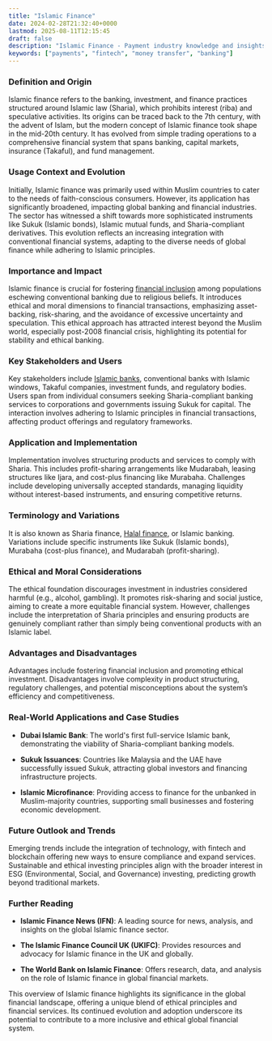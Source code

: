 ```yaml
---
title: "Islamic Finance"
date: 2024-02-28T21:32:40+0000
lastmod: 2025-08-11T12:15:45
draft: false
description: "Islamic Finance - Payment industry knowledge and insights"
keywords: ["payments", "fintech", "money transfer", "banking"]
---
```


### Definition and Origin

Islamic finance refers to the banking, investment, and finance practices structured around Islamic law (Sharia), which prohibits interest (riba) and speculative activities. Its origins can be traced back to the 7th century, with the advent of Islam, but the modern concept of Islamic finance took shape in the mid-20th century. It has evolved from simple trading operations to a comprehensive financial system that spans banking, capital markets, insurance (Takaful), and fund management.

### Usage Context and Evolution

Initially, Islamic finance was primarily used within Muslim countries to cater to the needs of faith-conscious consumers. However, its application has significantly broadened, impacting global banking and financial industries. The sector has witnessed a shift towards more sophisticated instruments like Sukuk (Islamic bonds), Islamic mutual funds, and Sharia-compliant derivatives. This evolution reflects an increasing integration with conventional financial systems, adapting to the diverse needs of global finance while adhering to Islamic principles.

### Importance and Impact

Islamic finance is crucial for fostering [financial inclusion](https://faisalkhanllc.xyz/resources/payments-wiki/f/what-is-financial-inclusion/) among populations eschewing conventional banking due to religious beliefs. It introduces ethical and moral dimensions to financial transactions, emphasizing asset-backing, risk-sharing, and the avoidance of excessive uncertainty and speculation. This ethical approach has attracted interest beyond the Muslim world, especially post-2008 financial crisis, highlighting its potential for stability and ethical banking.

### Key Stakeholders and Users

Key stakeholders include [Islamic banks](https://faisalkhanllc.xyz/resources/payments-wiki/i/islamic-banking/), conventional banks with Islamic windows, Takaful companies, investment funds, and regulatory bodies. Users span from individual consumers seeking Sharia-compliant banking services to corporations and governments issuing Sukuk for capital. The interaction involves adhering to Islamic principles in financial transactions, affecting product offerings and regulatory frameworks.

### Application and Implementation

Implementation involves structuring products and services to comply with Sharia. This includes profit-sharing arrangements like Mudarabah, leasing structures like Ijara, and cost-plus financing like Murabaha. Challenges include developing universally accepted standards, managing liquidity without interest-based instruments, and ensuring competitive returns.

### Terminology and Variations

It is also known as Sharia finance, [Halal finance](https://faisalkhanllc.xyz/resources/payments-wiki/h/halal-finance/), or Islamic banking. Variations include specific instruments like Sukuk (Islamic bonds), Murabaha (cost-plus finance), and Mudarabah (profit-sharing).

### Ethical and Moral Considerations

The ethical foundation discourages investment in industries considered harmful (e.g., alcohol, gambling). It promotes risk-sharing and social justice, aiming to create a more equitable financial system. However, challenges include the interpretation of Sharia principles and ensuring products are genuinely compliant rather than simply being conventional products with an Islamic label.

### Advantages and Disadvantages

Advantages include fostering financial inclusion and promoting ethical investment. Disadvantages involve complexity in product structuring, regulatory challenges, and potential misconceptions about the system’s efficiency and competitiveness.

### Real-World Applications and Case Studies

- **Dubai Islamic Bank**: The world's first full-service Islamic bank, demonstrating the viability of Sharia-compliant banking models.

- **Sukuk Issuances**: Countries like Malaysia and the UAE have successfully issued Sukuk, attracting global investors and financing infrastructure projects.

- **Islamic Microfinance**: Providing access to finance for the unbanked in Muslim-majority countries, supporting small businesses and fostering economic development.

### Future Outlook and Trends

Emerging trends include the integration of technology, with fintech and blockchain offering new ways to ensure compliance and expand services. Sustainable and ethical investing principles align with the broader interest in ESG (Environmental, Social, and Governance) investing, predicting growth beyond traditional markets.

### Further Reading

- **Islamic Finance News (IFN)**: A leading source for news, analysis, and insights on the global Islamic finance sector.

- **The Islamic Finance Council UK (UKIFC)**: Provides resources and advocacy for Islamic finance in the UK and globally.

- **The World Bank on Islamic Finance**: Offers research, data, and analysis on the role of Islamic finance in global financial markets.

This overview of Islamic finance highlights its significance in the global financial landscape, offering a unique blend of ethical principles and financial services. Its continued evolution and adoption underscore its potential to contribute to a more inclusive and ethical global financial system.